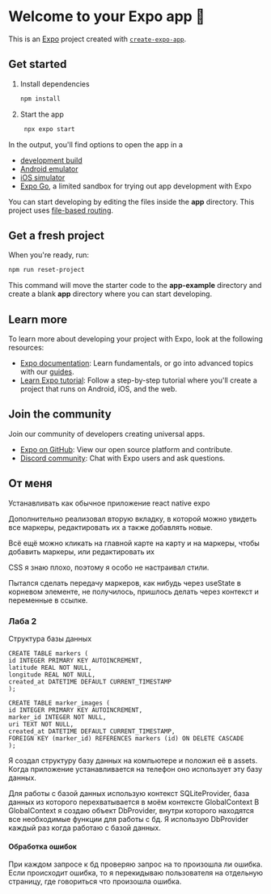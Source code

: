 # Welcome to your Expo app 👋

This is an [Expo](https://expo.dev) project created with [`create-expo-app`](https://www.npmjs.com/package/create-expo-app).

## Get started

1. Install dependencies

   ```bash
   npm install
   ```

2. Start the app

   ```bash
    npx expo start
   ```

In the output, you'll find options to open the app in a

- [development build](https://docs.expo.dev/develop/development-builds/introduction/)
- [Android emulator](https://docs.expo.dev/workflow/android-studio-emulator/)
- [iOS simulator](https://docs.expo.dev/workflow/ios-simulator/)
- [Expo Go](https://expo.dev/go), a limited sandbox for trying out app development with Expo

You can start developing by editing the files inside the **app** directory. This project uses [file-based routing](https://docs.expo.dev/router/introduction).

## Get a fresh project

When you're ready, run:

```bash
npm run reset-project
```

This command will move the starter code to the **app-example** directory and create a blank **app** directory where you can start developing.

## Learn more

To learn more about developing your project with Expo, look at the following resources:

- [Expo documentation](https://docs.expo.dev/): Learn fundamentals, or go into advanced topics with our [guides](https://docs.expo.dev/guides).
- [Learn Expo tutorial](https://docs.expo.dev/tutorial/introduction/): Follow a step-by-step tutorial where you'll create a project that runs on Android, iOS, and the web.

## Join the community

Join our community of developers creating universal apps.

- [Expo on GitHub](https://github.com/expo/expo): View our open source platform and contribute.
- [Discord community](https://chat.expo.dev): Chat with Expo users and ask questions.



## От меня

Устанавливать как обычное приложение react native expo

Дополнительно реализовал вторую вкладку, в которой можно увидеть все маркеры, редактировать их а также добавлять новые.

Всё ещё можно кликать на главной карте на карту и на маркеры, чтобы добавить маркеры, или редактировать их

CSS я знаю плохо, поэтому я особо не настраивал стили.

Пытался сделать передачу маркеров, как нибудь через useState в корневом элементе, 
не получилось, пришлось делать через контекст и переменные в ссылке.


### Лаба 2

Структура базы данных
```
CREATE TABLE markers (
id INTEGER PRIMARY KEY AUTOINCREMENT,
latitude REAL NOT NULL,
longitude REAL NOT NULL,
created_at DATETIME DEFAULT CURRENT_TIMESTAMP
);

CREATE TABLE marker_images (
id INTEGER PRIMARY KEY AUTOINCREMENT,
marker_id INTEGER NOT NULL,
uri TEXT NOT NULL,
created_at DATETIME DEFAULT CURRENT_TIMESTAMP,
FOREIGN KEY (marker_id) REFERENCES markers (id) ON DELETE CASCADE
);
```

Я создал структуру базу данных на компьютере и положил её в assets.
Когда приложение устанавливается на телефон оно использует эту базу данных.

Для работы с базой данных использую контекст SQLiteProvider, база данных из которого перехватывается в моём контексте GlobalContext
В GlobalContext я создаю объект DbProvider, внутри которого находятся все необходимые функции для работы с бд.
Я использую DbProvider каждый раз когда работаю с базой данных.


#### Обработка ошибок

При каждом запросе к бд проверяю запрос на то произошла ли ошибка.
Если происходит ошибка, то я перекидываю пользователя на отдельную страницу, где говориться что произошла ошибка.


